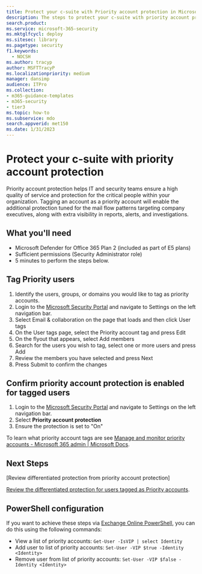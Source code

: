 ```yaml
---
title: Protect your c-suite with Priority account protection in Microsoft Defender for Office 365 Plan 2
description: The steps to protect your c-suite with priority account protection. Tagging an account as a Priority account will enable the additional protection tuned for the mail flow patterns targeting company executives, along with extra visibility in reports, alerts, and investigations.
search.product:
ms.service: microsoft-365-security
ms.mktglfcycl: deploy
ms.sitesec: library
ms.pagetype: security
f1.keywords: 
  - NOCSH
ms.author: tracyp
author: MSFTTracyP
ms.localizationpriority: medium
manager: dansimp
audience: ITPro
ms.collection: 
- m365-guidance-templates
- m365-security
- tier3
ms.topic: how-to
ms.subservice: mdo
search.appverid: met150
ms.date: 1/31/2023
---
```


# Protect your c-suite with priority account protection

Priority account protection helps IT and security teams ensure a high quality of service and protection for the critical people within your organization. Tagging an account as a priority account will enable the additional protection tuned for the mail flow patterns targeting company executives, along with extra visibility in reports, alerts, and investigations.

## What you'll need

- Microsoft Defender for Office 365 Plan 2 (included as part of E5 plans)
- Sufficient permissions (Security Administrator role)
- 5 minutes to perform the steps below.

## Tag Priority users

1. Identify the users, groups, or domains you would like to tag as priority accounts.
1. Login to the [Microsoft Security Portal](https://security.microsoft.com/) and navigate to Settings on the left navigation bar.
1. Select Email & collaboration on the page that loads and then click User tags
1. On the User tags page, select the Priority account tag and press Edit
1. On the flyout that appears, select Add members
1. Search for the users you wish to tag, select one or more users and press Add
1. Review the members you have selected and press Next
1. Press Submit to confirm the changes

## Confirm priority account protection is enabled for tagged users

1. Login to the [Microsoft Security Portal](https://security.microsoft.com/) and navigate to Settings on the left navigation bar.
1. Select **Priority account protection**
1. Ensure the protection is set to "On"

To learn what priority account tags are see [Manage and monitor priority accounts - Microsoft 365 admin | Microsoft Docs](../../../admin/setup/priority-accounts.md).

## Next Steps

[Review differentiated protection from priority account protection]

[Review the differentiated protection for users tagged as Priority accounts](../priority-accounts-turn-on-priority-account-protection.md#review-differentiated-protection-from-priority-account-protection).

## PowerShell configuration

If you want to achieve these steps via [Exchange Online PowerShell](/powershell/exchange/connect-to-exchange-online-powershell), you can do this using the following commands:

- View a list of priority accounts: `Get-User -IsVIP | select Identity`
- Add user to list of priority accounts: `Set-User -VIP $true -Identity <Identity>`
- Remove user from list of priority accounts: `Set-User -VIP $false -Identity <Identity>`


